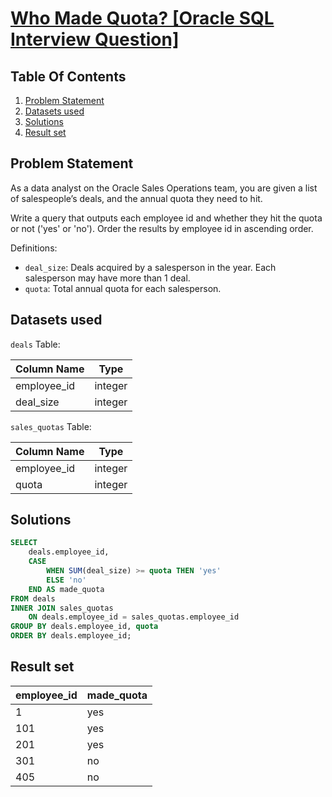 # [Who Made Quota? [Oracle SQL Interview Question]](https://datalemur.com/questions/oracle-sales-quota)

## Table Of Contents
1. [Problem Statement]()
2. [Datasets used]()
3. [Solutions]()
4. [Result set]()

## Problem Statement

As a data analyst on the Oracle Sales Operations team, you are given a list of salespeople’s deals, and the annual quota they need to hit.

Write a query that outputs each employee id and whether they hit the quota or not ('yes' or 'no'). Order the results by employee id in ascending order.

Definitions:

- ```deal_size```: Deals acquired by a salesperson in the year. Each salesperson may have more than 1 deal.
- ```quota```: Total annual quota for each salesperson.

## Datasets used

```deals``` Table:

|  Column Name  | Type          |
| ------------- | ------------- |
| employee_id | integer |
| deal_size |	integer |

```sales_quotas``` Table:

| Column Name | Type |
| ----------- | ---- |
| employee_id |	integer |
| quota |	integer |

## Solutions

```sql
SELECT
    deals.employee_id,
    CASE
        WHEN SUM(deal_size) >= quota THEN 'yes'
        ELSE 'no'
    END AS made_quota
FROM deals
INNER JOIN sales_quotas
    ON deals.employee_id = sales_quotas.employee_id
GROUP BY deals.employee_id, quota
ORDER BY deals.employee_id;
```

## Result set

| employee_id | made_quota |
| ----------- | ---------- |
| 1 |	yes |
| 101 |	yes |
| 201 |	yes |
| 301 |	no |
| 405 |	no |